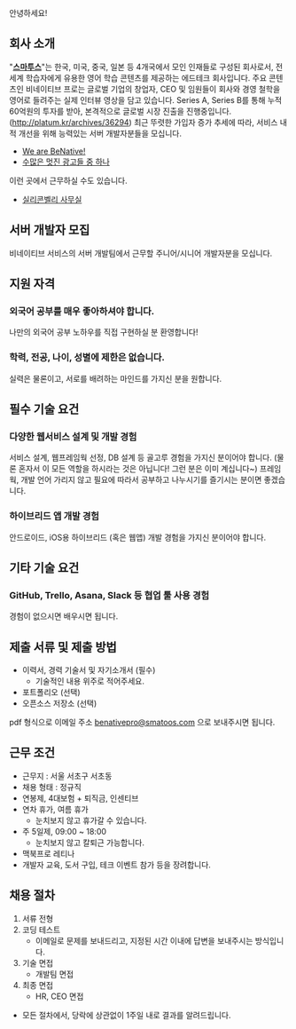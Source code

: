 안녕하세요!

## 회사 소개

"**[스마투스](http://benativepro.kr)**"는 한국, 미국, 중국, 일본 등 4개국에서 모인 인재들로 구성된 회사로서,
전 세계 학습자에게 유용한 영어 학습 콘텐츠를 제공하는 에드테크 회사입니다.
주요 콘텐츠인 비네이티브 프로는 글로벌 기업의 창업자, CEO 및 임원들이 회사와 경영 철학을 영어로 들려주는 실제 인터뷰 영상을 담고 있습니다.
Series A, Series B를 통해 누적 60억원의 투자를 받아, 본격적으로 글로벌 시장 진출을 진행중입니다.(http://platum.kr/archives/36294)
최근 뚜렷한 가입자 증가 추세에 따라, 서비스 내적 개선을 위해 능력있는 서버 개발자분들을 모십니다.

- [We are BeNative!](https://www.youtube.com/watch?v=luQo35gyYHo)
- [수많은 멋진 광고들 중 하나](https://www.youtube.com/watch?v=MCuQEyo2dvQ)

이런 곳에서 근무하실 수도 있습니다.

- [실리콘벨리 사무실](https://benative.wordpress.com/2015/07/08/benative-now-open-in-silicon-valley/)

## 서버 개발자 모집

비네이티브 서비스의 서버 개발팀에서 근무할 주니어/시니어 개발자분을 모십니다.

## 지원 자격

### 외국어 공부를 매우 좋아하셔야 합니다.

나만의 외국어 공부 노하우를 직접 구현하실 분 환영합니다!

### 학력, 전공, 나이, 성별에 제한은 없습니다.

실력은 물론이고, 서로를 배려하는 마인드를 가지신 분을 원합니다.

## 필수 기술 요건

### 다양한 웹서비스 설계 및 개발 경험

서비스 설계, 웹프레임웍 선정, DB 설계 등 골고루 경험을 가지신 분이어야 합니다. (물론 혼자서 이 모든 역할을 하시라는 것은 아닙니다! 그런 분은 이미 계십니다~) 프레임웍, 개발 언어 가리지 않고 필요에 따라서 공부하고 나누시기를 즐기시는 분이면 좋겠습니다.

### 하이브리드 앱 개발 경험

안드로이드, iOS용 하이브리드 (혹은 웹앱) 개발 경험을 가지신 분이어야 합니다.

## 기타 기술 요건

### GitHub, Trello, Asana, Slack 등 협업 툴 사용 경험

경험이 없으시면 배우시면 됩니다.

## 제출 서류 및 제출 방법

- 이력서, 경력 기술서 및 자기소개서 (필수)
  * 기술적인 내용 위주로 적어주세요.
- 포트폴리오 (선택)
- 오픈소스 저장소 (선택)

pdf 형식으로 이메일 주소 benativepro@smatoos.com 으로 보내주시면 됩니다.

## 근무 조건

- 근무지 : 서울 서초구 서초동
- 채용 형태 : 정규직
- 연봉제, 4대보험 + 퇴직금, 인센티브
- 연차 휴가, 여름 휴가
   * 눈치보지 않고 휴가갈 수 있습니다.
- 주 5일제, 09:00 ~ 18:00
   * 눈치보지 않고 칼퇴근 가능합니다.
- 맥북프로 레티나
- 개발자 교육, 도서 구입, 테크 이벤트 참가 등을 장려합니다.

## 채용 절차

1. 서류 전형
1. 코딩 테스트
    * 이메일로 문제를 보내드리고, 지정된 시간 이내에 답변을 보내주시는 방식입니다.
1. 기술 면접
    * 개발팀 면접
1. 최종 면접
    * HR, CEO 면접

- 모든 절차에서, 당락에 상관없이 1주일 내로 결과를 알려드립니다.
